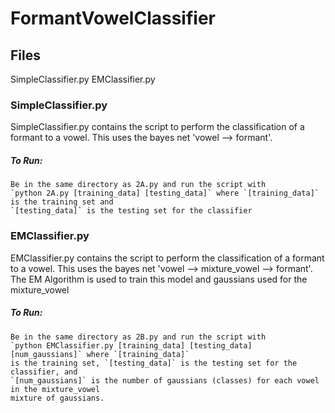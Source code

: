 # FormantVowelClassifier

## Files
  SimpleClassifier.py
  EMClassifier.py

### SimpleClassifier.py
  SimpleClassifier.py contains the script to perform the classification of a formant to a vowel.
  This uses the bayes net 'vowel --> formant'.

  ##### To Run:
    Be in the same directory as 2A.py and run the script with
    `python 2A.py [training_data] [testing_data]` where `[training_data]` is the training set and
    `[testing_data]` is the testing set for the classifier

### EMClassifier.py
  EMClassifier.py contains the script to perform the classification of a formant to a vowel.
  This uses the bayes net 'vowel --> mixture_vowel --> formant'.  The EM Algorithm is used to
  train this model and gaussians used for the mixture_vowel

  ##### To Run:
    Be in the same directory as 2B.py and run the script with
    `python EMClassifier.py [training_data] [testing_data] [num_gaussians]` where `[training_data]`
    is the training set, `[testing_data]` is the testing set for the classifier, and
    `[num_gaussians]` is the number of gaussians (classes) for each vowel in the mixture_vowel
    mixture of gaussians.